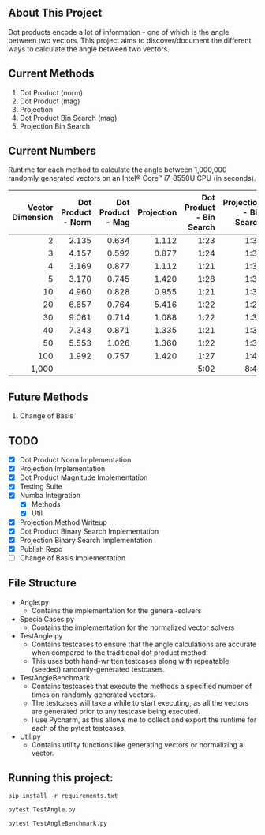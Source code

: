 ## About This Project
Dot products encode a lot of information - one of which is the angle between two vectors. 
This project aims to discover/document the different ways to calculate the angle between two vectors.

## Current Methods
1. Dot Product (norm)
2. Dot Product (mag)
3. Projection
4. Dot Product Bin Search (mag)
5. Projection Bin Search

## Current Numbers
Runtime for each method to calculate the angle between 1,000,000 randomly generated vectors on an Intel® Core™ i7-8550U CPU
(in seconds).

Vector Dimension|Dot Product - Norm|Dot Product - Mag|Projection|Dot Product - Bin Search|Projection - Bin Search|
---------------:|-----------------:|----------------:|---------:|-----------------------:|----------------------:|
2|2.135|0.634|1.112|1:23|1:30
3|4.157|0.592|0.877|1:24|1:30
4|3.169|0.877|1.112|1:21|1:30
5|3.170|0.745|1.420|1:28|1:33
10|4.960|0.828|0.955|1:21|1:31
20|6.657|0.764|5.416|1:22|1:29
30|9.061|0.714|1.088|1:22|1:33
40|7.343|0.871|1.335|1:21|1:32
50|5.553|1.026|1.360|1:22|1:31
100|1.992|0.757|1.420|1:27|1:43
1,000||||5:02|8:45

## Future Methods
1. Change of Basis

## TODO
- [X] Dot Product Norm Implementation
- [X] Projection Implementation
- [X] Dot Product Magnitude Implementation
- [X] Testing Suite
- [X] Numba Integration
  - [X] Methods
  - [X] Util
- [X] Projection Method Writeup
- [X] Dot Product Binary Search Implementation
- [X] Projection Binary Search Implementation
- [X] Publish Repo
- [ ] Change of Basis Implementation

## File Structure
 - Angle.py
    - Contains the implementation for the general-solvers
 - SpecialCases.py
    - Contains the implementation for the normalized vector solvers
 - TestAngle.py
    - Contains testcases to ensure that the angle calculations are accurate when compared to the traditional dot product method.
    - This uses both hand-written testcases along with repeatable (seeded) randomly-generated testcases.
 - TestAngleBenchmark
    - Contains testcases that execute the methods a specified number of times on randomly generated vectors.
    - The testcases will take a while to start executing, as all the vectors are generated prior to any testcase being executed.
    - I use Pycharm, as this allows me to collect and export the runtime for each of the pytest testcases.
 - Util.py
    - Contains utility functions like generating vectors or normalizing a vector.

## Running this project:
`pip install -r requirements.txt`

`pytest TestAngle.py`

`pytest TestAngleBenchmark.py`

